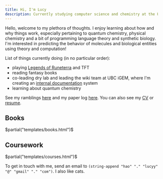 ```yaml
---
title: Hi, I'm Lucy
description: Currently studying computer science and chemistry at the University of British Columbia.
---
```


Hello, welcome to my plethora of thoughts. I enjoy learning about how and why things work, especially pertaining to quantum chemistry, physical chemistry and a bit of programming language theory and synthetic biology. I'm interested in predicting the behavior of molecules and biological entities using theory and computation!

List of things currently doing (in no particular order): 

- playing [Legends of Runeterra](https://playruneterra.com/en-us/) and TFT
- reading fantasy books
- co-leading dry lab and leading the wiki team at UBC iGEM, where I'm creating an [internal documentation](https://github.com/UBC-iGEM/internal-wiki-2023-24) system
- learning about quantum chemistry


See my ramblings [here](/archive) and my paper log [here](/read). You can also see my [CV](/cv/cv.pdf) or [resume](/resume-lucy/resume-Lucy-Hao.pdf).

## Books 
$partial("templates/books.html")$

## Coursework
$partial("templates/courses.html")$

<p>
To get in touch with me, send an email to <code>(string-append "hao" "." "lucyy" "@" "gmail" "." "com")</code>. I also like cats.
</p>
